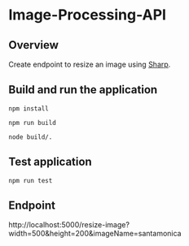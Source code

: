 # Image-Processing-API

## Overview 
Create endpoint to resize an image using [Sharp](https://www.npmjs.com/package/sharp).

## Build and run the application
`npm install`

`npm run build` 

`node build/.`

## Test application
`npm run test`

## Endpoint
http://localhost:5000/resize-image?width=500&height=200&imageName=santamonica

